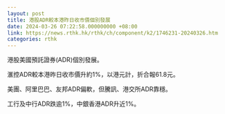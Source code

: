 ```yaml
---
layout: post
title: 港股ADR較本港昨日收市價個別發展
date: 2024-03-26 07:22:58.000000000 +08:00
link: https://news.rthk.hk/rthk/ch/component/k2/1746231-20240326.htm
categories: rthk
---
```


港股美國預託證券(ADR)個別發展。

滙控ADR較本港昨日收市價升約1%，以港元計，折合報61.8元。

美團、阿里巴巴、友邦ADR偏軟，但騰訊、港交所ADR靠穩。

工行及中行ADR跌逾1%，中銀香港ADR升近1%。
